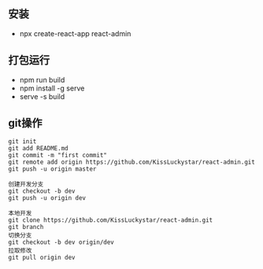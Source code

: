 ## 安装
- npx create-react-app react-admin
## 打包运行
- npm run build
- npm install -g serve 
- serve -s build
## git操作
```
git init
git add README.md
git commit -m "first commit"
git remote add origin https://github.com/KissLuckystar/react-admin.git
git push -u origin master

创建开发分支
git checkout -b dev
git push -u origin dev

本地开发
git clone https://github.com/KissLuckystar/react-admin.git
git branch
切换分支
git checkout -b dev origin/dev
拉取修改
git pull origin dev
```
